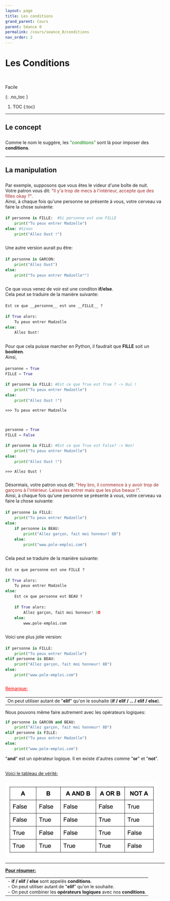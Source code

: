```yaml
---
layout: page
title: Les conditions
grand_parent: Cours
parent: Séance 0
permalink: /cours/seance_0/conditions
nav_order: 2
---
```


<link rel="stylesheet" href="/css/placement-label.css">

<div id="containerIntro">
<h1><b>Les Conditions</b></h1> &nbsp; <p class="label label-green">Facile</p>   
</div>

{: .no_toc }
1. TOC
{:toc}

---

##  Le concept

<div style="margin-top:0.7cm;margin-bottom:0.5cm">
Comme le nom le suggère, les <font color="green">"conditions"</font> sont là pour imposer des <b>conditions</b>.
</div>

---

##  La manipulation


<div style="margin-top:0.7cm;margin-bottom:0.5cm">
Par exemple, supposons que vous êtes le videur d'une boîte de nuit. <br>
Votre patron vous dit: <font color='brown'> "Il y'a trop de mecs à l'intérieur, accepte que des filles okay ?"</font>.<br>
Ainsi, à chaque fois qu'une personne se présente à vous, votre cerveau va faire la chose suivante:
</div>

```python
if personne is FILLE:  #Si personne est une FILLE
    print("Tu peux entrer Madzelle") 
else: #Sinon
    print("Allez Oust !")
```

<div style="margin-top:0.7cm;margin-bottom:0.5cm">
Une autre version aurait pu être:
</div>

```python
if personne is GARCON: 
    print("Allez Oust")
else:
    print("Tu peux entrer Madzelle"")
```

<div style="margin-top:0.7cm;margin-bottom:0.5cm">
Ce que vous venez de voir est une conditon <b>if/else</b>. <br>
Cela peut se traduire de la manière suivante:
</div>

```python
Est ce que __personne__ est une __FILLE__ ?

if True alors:
    Tu peux entrer Madzelle  
else:
    Allez Oust!
```

<div style="margin-top:0.7cm;margin-bottom:0.5cm">
Pour que cela puisse marcher en Python, il faudrait que <b>FILLE</b> soit un <b>booléen</b>. <br>
Ainsi,
</div>

```python
personne = True
FILLE = True

if personne is FILLE: #Est ce que True est True ? -> Oui !
    print("Tu peux entrer Madzelle")
else:
    print("Allez Oust !")
```

    >>> Tu peux entrer Madzelle

<br>

```python
personne = True
FILLE = False

if personne is FILLE: #Est ce que True est False? -> Non!
    print("Tu peux entrer Madzelle")
else:
    print("Allez Oust !")
```

    >>> Allez Oust !

<div style="margin-top:0.7cm;margin-bottom:0.5cm">
Désormais, votre patron vous dit: <font color = 'brown'> "Hey bro, il commence à y avoir trop de garçons à l'intérieur. Laisse les entrer mais que les plus beaux !"</font>.
<br>
Ainsi, à chaque fois qu'une personne se présente à vous, votre cerveau va faire la chose suivante:
</div>

```python
if personne is FILLE:
    print("Tu peux entrer Madzelle")
else:
    if personne is BEAU:
        print("Allez garçon, fait moi honneur! 8D")
    else:
        print("www.pole-emploi.com")
```


<div style="margin-top:0.7cm;margin-bottom:0.5cm">
Cela peut se traduire de la manière suivante:
</div>

```python
Est ce que personne est une FILLE ?

if True alors:
    Tu peux entrer Madzelle  
else:
    Est ce que personne est BEAU ?

    if True alors:
        Allez garçon, fait moi honneur! 8D
    else:
        www.pole-emploi.com
```


<div style="margin-top:0.7cm;margin-bottom:0.5cm">
Voici une plus jolie version:
</div>

```python
if personne is FILLE:
    print("Tu peux entrer Madzelle")
elif personne is BEAU:
    print("Allez garçon, fait moi honneur! 8D")
else:
    print("www.pole-emploi.com")
```

<div style = "margin-top:0.7cm;margin-bottom:0.5cm">
<font color = "red"> <u> Remarque: </u> </font>
</div>

<div style = "margin-top:0.5cm">
<table><tr><td>
On peut utiliser autant de "<b>elif</b>" qu'on le souhaite (<b>if / elif / ... / elif / else</b>).
</td></tr></table>
</div>

Nous pouvons même faire autrement avec les opérateurs logiques:

```python
if personne is GARCON and BEAU:
    print("Allez garçon, fait moi honneur! 8D")
elif personne is FILLE:
    print("Tu peux entrer Madzelle")
else:
    print("www.pole-emploi.com")
```


"__and__" est un opérateur logique. Il en existe d'autres comme "__or__" et "__not__". 


<div style="margin-top:0.8cm;margin-bottom:0.5cm">
<u> Voici le tableau de vérité: </u>
</div>

![Tableau de vérité](/img/course_image/nb_2/course2_1.png)

---

**<u> Pour résumer: </u>**

<table><tr><td>
- <b>if / elif / else</b> sont appelés <b>conditions</b>. 
<br>
- On peut utiliser autant de "<b>elif</b>" qu'on le souhaite.
<br>
- On peut combiner les <b>opérateurs logiques</b> avec nos <b>conditions</b>.
</td></tr></table>

